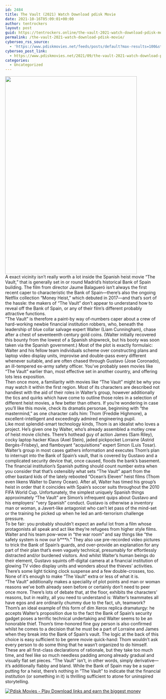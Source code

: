 ```yaml
---
id: 2484
title: The Vault (2021) Watch Download pdisk Movie
date: 2021-10-16T05:09:01+00:00
author: tentrockers
layout: post
guid: https://tentrockers.online/the-vault-2021-watch-download-pdisk-movie/
permalink: /the-vault-2021-watch-download-pdisk-movie/
cyberseo_rss_source:
  - 'https://www.pdiskmovies.net/feeds/posts/default?max-results=100&start-index=301'
cyberseo_post_link:
  - https://www.pdiskmovies.net/2021/09/the-vault-2021-watch-download-pdisk.html
categories:
  - Uncategorized
---
```

<div class="separator">
  <a href="https://1.bp.blogspot.com/-rTk01nXtiH0/YUwhsYNhqdI/AAAAAAAAAUU/XNQLXZwhVH85uxKZVeyVgiLKiqgXBx5NQCLcBGAsYHQ/s1200/The%2BVault%2B%25282021%2529%2BWatch%2BDownload%2Bpdisk%2BMovie.jpg" imageanchor="1"><img loading="lazy" border="0" data-original-height="1200" data-original-width="800" height="640" src="https://1.bp.blogspot.com/-rTk01nXtiH0/YUwhsYNhqdI/AAAAAAAAAUU/XNQLXZwhVH85uxKZVeyVgiLKiqgXBx5NQCLcBGAsYHQ/w426-h640/The%2BVault%2B%25282021%2529%2BWatch%2BDownload%2Bpdisk%2BMovie.jpg" width="426" /></a>
</div>

<div>
  A exact vicinity isn’t really worth a lot inside the Spanish heist movie “The Vault,” that is generally set in or round Madrid’s historical Bank of Spain building. The film from director Jaume Balagueró isn&#8217;t always the first recent caper to characteristic the Bank of Spain—there’s also the ongoing Netflix collection “Money Heist,” which debuted in 2017—and that’s sort of the hassle: the makers of “The Vault” don’t appear to understand how to reveal off the Bank of Spain, or any of their film’s different probably attractive functions.
</div>

<div>
  “The Vault” is therefore a paint-by way of-numbers caper about a crew of hard-working newbie financial institution robbers, who, beneath the leadership of blue collar salvage expert Walter (Liam Cunningham), chase after a chest of seventeenth century gold coins. (Walter initially recovered this bounty from the lowest of a Spanish shipwreck, but his booty was soon taken via the Spanish government.) Most of the plot is exactly formulaic: Walter and his fellow team individuals scheme over constructing plans and laptop video display units, improvise and double-pass every different whenever suitable, and are often chased through Gustavo (Jose Coronado), an ill-tempered ex-army safety officer. You’ve probably seen movies like “The Vault” earlier than, most effective set in another country, and offering lots less exposition.
</div>

<div>
  Then once more, a familiarity with movies like “The Vault” might be why you may watch it within the first region. Most of its characters are described not handiest with the aid of their roles in Walter’s group, however additionally the tics and quirks which have come to outline those roles in a selection of different heist movies, a few better than others. If you’re wondering in case you’ll like this movie, check its dramatis personae, beginning with “the mastermind,” as one character calls him: Thom (Freddie Highmore), a excellent-intelligent and exceedingly admired engineering pupil.
</div>

<div>
  Like most splendid-smart technology kinds, Thom is an idealist who loves a project. He’s given one by Walter, who’s already assembled a motley crew of heist movie clichés. There’s hothead guy of action James (Sam Riley), cocky laptop hacker Klaus (Axel Stein), jaded pickpocket Lorraine (Astrid Bergès-Frisbey), and flamboyant “acquisitions” expert Simon (Luis Tosar). Walter’s group in most cases gathers information and executes Thom’s plan to interrupt into the Bank of Spain’s vault, that is covered by Gustavo and a complicated security device that, once caused, floods the bank’s basement.
</div>

<div>
  The financial institution’s Spanish putting should count number extra when you consider that that’s ostensibly what sets “The Vault” apart from the other bastard kids of the lately rebooted “Ocean’s Eleven” heist films (Thom even likens Walter to Danny Ocean). After all, Walter has timed his group’s heist in order that it coincides with Spain’s soccer suits throughout the 2010 FIFA World Cup. Unfortunately, the simplest uniquely Spanish things approximately “The Vault” are Simon’s infrequent quips about Gustavo and his employers’ “very Spanish” conduct. Gustavo is otherwise a inventory man or woman, a Javert-like antagonist who can’t let pass of the mind-set or the training he picked up when he led an anti-terrorism challenge pressure.
</div>

<div>
  To be fair: you probably shouldn’t expect an awful lot from a film whose protagonists all speak and act like they’re refugees from higher style films. Walter and his team pow-wow in “the war room” and say things like “the safety system is now our b***h.” They also use pre-recorded video pictures to trick the Bank of Spain’s guards, and over-provide an explanation for any part of their plan that’s even vaguely technical, presumably for effortlessly distracted and/or burdened visitors. And whilst Walter’s human beings do their element, Gustavo squints off-digital camera at a financial institution of glowing TV video display units and wonders about the thieves’ activities. There’s some light ticking clock suspense and a few double-crosses, too. None of it’s enough to make “The Vault” extra or less of what it is.
</div>

<div>
  “The Vault” additionally makes a speciality of plot points and man or woman reasons we’ve both already seen before or certainly don’t need to peer once more. There’s lots of debate that, at the floor, exhibits the characters’ reasons, but in reality, all you need to understand is: Walter’s teammates all have egos and are ordinarily chummy due to the fact, uh, teamwork?
</div>

<div>
  Thom’s an ideal example of this form of dim Xerox replica dramaturgy: he accepts Walter’s proposition due to the fact the Bank of Spain’s security gadget poses a terrific technical undertaking and Walter seems to be an honorable thief. Thom’s time-honored fine guy person is also confirmed whilst he comes to a decision that he must be a part of Lorraine and James when they break into the Bank of Spain’s vault. The logic at the back of this choice is easy sufficient to be genre movie quick-hand: Thom wouldn’t ask every person to do some thing that he wasn’t organized to do himself.
</div>

<div>
  These are all first-class declarations of rationale, but they take too much time, and feel like so much needless padding among already gradual and visually flat set pieces. “The Vault” isn&#8217;t, in other words, simply derivative—it’s additionally flabby and bland. While the Bank of Spain may be a super putting for a heist, there’s nothing in “The Vault” to indicate that the financial institution (or something in it) is thrilling sufficient to atone for uninspired storytelling.
</div>

[![](https://1.bp.blogspot.com/-a93bp85aB6g/YUXjACCiX3I/AAAAAAAAbQE/GHmPI7h0af0tqn6tYzd0cdrDv9Hu9LUSACLcBGAsYHQ/s16000/Play_it_New-removebg-preview.png "Pdisk Movies - Play Download links and earn the biggest money")](https://kofilink.com/1/bnYybGtwMDAxN2tp?dn=1)